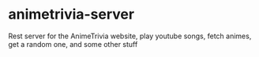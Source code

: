 # animetrivia-server
Rest server for the AnimeTrivia website, play youtube songs, fetch animes, get a random one, and some other stuff
